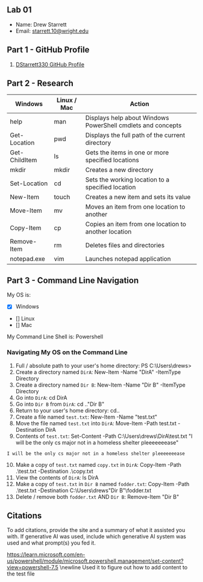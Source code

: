 ## Lab 01

- Name: Drew Starrett
- Email: starrett.10@wright.edu

## Part 1 - GitHub Profile

1. [DStarrett330 GitHub Profile](https://github.com/DStarrett330)

## Part 2 - Research

| Windows | Linux / Mac | Action |
| ---     | ---         | ---    |
| help    | man         |Displays help about Windows PowerShell cmdlets and concepts        |
| Get-Location | pwd    |Displays the full path of the current directory        |
| Get-ChildItem | ls    |Gets the items in one or more specified locations        |
| mkdir   | mkdir       |Creates a new directory        |
| Set-Location | cd     |Sets the working location to a specified location        |
| New-Item | touch      |Creates a new item and sets its value        |
| Move-Item | mv        |Moves an item from one location to another        |
| Copy-Item | cp        |Copies an item from one location to another location        |
| Remove-Item | rm      |Deletes files and directories        |
| notepad.exe | vim     |Launches notepad application        |

## Part 3 - Command Line Navigation

My OS is:
- [x] Windows
- [] Linux
- [] Mac

My Command Line Shell is: Powershell

### Navigating My OS on the Command Line

1. Full / absolute path to your user's home directory: PS C:\Users\drews>
2. Create a directory named `DirA`: New-Item -Name "DirA" -ItemType Directory
3. Create a directory named `Dir B`: New-Item -Name "Dir B" -ItemType Directory
4. Go into `DirA`: cd DirA
5. Go into `Dir B` from `DirA`: cd ..\"Dir B"
6. Return to your user's home directory: cd..
7. Create a file named `test.txt`: New-Item -Name "test.txt"
8. Move the file named `test.txt` into `DirA`: Move-Item -Path test.txt -Destination DirA
9. Contents of `test.txt`: Set-Content -Path C:\Users\drews\DirA\test.txt "I will be the only cs major not in a homeless shelter pleeeeeeease"
```
I will be the only cs major not in a homeless shelter pleeeeeeease
```
10. Make a copy of `test.txt` named `copy.txt` in `DirA`: Copy-Item -Path .\test.txt -Destination .\copy.txt
11. View the contents of `DirA`: ls DirA
12. Make a copy of `test.txt` in `Dir B` named `fodder.txt`: Copy-Item -Path .\test.txt -Destination C:\Users\drews\"Dir B"\fodder.txt
13. Delete / remove both `fodder.txt` AND `Dir B`: Remove-Item "Dir B"

## Citations

To add citations, provide the site and a summary of what it assisted you with.  If generative AI was used, include which generative AI system was used and what prompt(s) you fed it.

https://learn.microsoft.com/en-us/powershell/module/microsoft.powershell.management/set-content?view=powershell-7.5 \newline
Used it to figure out how to add content to the test file



